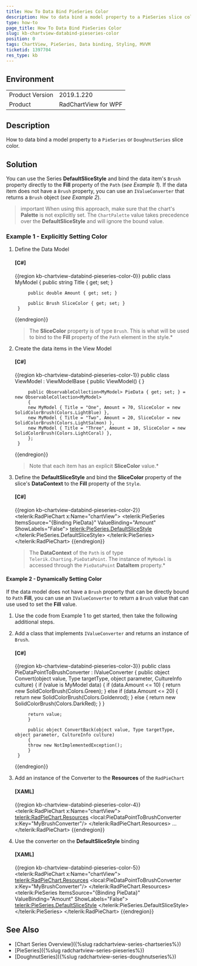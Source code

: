 ```yaml
---
title: How To Data Bind PieSeries Color
description: How to data bind a model property to a PieSeries slice color.
type: how-to
page_title: How To Data Bind PieSeries Color
slug: kb-chartview-databind-pieseries-color
position: 0
tags: ChartView, PieSeries, Data binding, Styling, MVVM
ticketid: 1397704
res_type: kb
---
```


## Environment
<table>
	<tr>
		<td>Product Version</td>
		<td>2019.1.220</td>
	</tr>
	<tr>
		<td>Product</td>
		<td>RadChartView for WPF</td>
	</tr>
</table>

## Description

How to data bind a model property to a `PieSeries` or `DoughnutSeries` slice color.

## Solution

You can use the Series **DefaultSliceStyle** and bind the data item's `Brush` property directly to the **Fill** property of the `Path` (*see Example 1*). If the data item does not have a `Brush` property, you can use an `IValueConverter` that returns a `Brush` object (*see Example 2*).

>important When using this approach, make sure that the chart's **Palette** is not explicitly set. The `ChartPalette` value takes precedence over the **DefaultSliceStyle** and will ignore the bound value.

### Example 1 - Explicitly Setting Color

1. Define the Data Model

	#### __[C#]__
	{{region kb-chartview-databind-pieseries-color-0}}
		public class MyModel
		{
		    public string Title { get; set; }

		    public double Amount { get; set; }

		    public Brush SliceColor { get; set; }
		}
	{{endregion}}

	> The **SliceColor** property is of type `Brush`. This is what will be used to bind to the **Fill** property of the `Path` element in the style.*

2. Create the data items in the View Model

	#### __[C#]__
	{{region kb-chartview-databind-pieseries-color-1}}
		public class ViewModel : ViewModelBase
		{
		    public ViewModel() { }

		    public ObservableCollection<MyModel> PieData { get; set; } = new ObservableCollection<MyModel>
		    {
			new MyModel { Title = "One", Amount = 70, SliceColor = new SolidColorBrush(Colors.LightBlue) },
			new MyModel { Title = "Two", Amount = 20, SliceColor = new SolidColorBrush(Colors.LightSalmon) },
			new MyModel { Title = "Three", Amount = 10, SliceColor = new SolidColorBrush(Colors.LightCoral) },
		    };
		}
	{{endregion}}

	> Note that each item has an explicit **SliceColor** value.*

3. Define the **DefaultSliceStyle** and bind the **SliceColor** property of the slice's **DataContext** to the **Fill** property of the `Style`.

	#### __[C#]__
	{{region kb-chartview-databind-pieseries-color-2}}
		<telerik:RadPieChart x:Name="chartView">
		    <telerik:PieSeries ItemsSource="{Binding PieData}" ValueBinding="Amount" ShowLabels="False">
			<telerik:PieSeries.DefaultSliceStyle>
			    <Style TargetType="Path">
				<Setter Property="Fill" Value="{Binding DataItem.SliceColor}" />
			    </Style>
			</telerik:PieSeries.DefaultSliceStyle>
		    </telerik:PieSeries>
		</telerik:RadPieChart>
	{{endregion}}

	> The **DataContext** of the `Path` is of type `Telerik.Charting.PieDataPoint`. The instance of `MyModel` is accessed through the `PieDataPoint` **DataItem** property.*

#### Example 2 - Dynamically Setting Color

If the data model does not have a `Brush` property that can be directly bound to `Path` **Fill**, you can use an `IValueConverter` to return a `Brush` value that can use used to set the **Fill** value. 

1. Use the code from Example 1 to get started, then take the following additional steps.

2. Add a class that implements `IValueConverter` and returns an instance of `Brush`.

	#### __[C#]__
	{{region kb-chartview-databind-pieseries-color-3}}
		public class PieDataPointToBrushConverter : IValueConverter
		{
		    public object Convert(object value, Type targetType, object parameter, CultureInfo culture)
		    {
			if (value is MyModel data)
			{
			    if (data.Amount <= 10)
			    {
				return new SolidColorBrush(Colors.Green);
			    }
			    else if (data.Amount <= 20)
			    {
				return new SolidColorBrush(Colors.Goldenrod);
			    }
			    else
			    {
				return new SolidColorBrush(Colors.DarkRed);
			    }
			}

			return value;
		    }

		    public object ConvertBack(object value, Type targetType, object parameter, CultureInfo culture)
		    {
			throw new NotImplementedException();
		    }
		}
	{{endregion}}

3. Add an instance of the Converter to the **Resources** of the `RadPieChart`

	#### __[XAML]__
	{{region kb-chartview-databind-pieseries-color-4}}
		<telerik:RadPieChart x:Name="chartView">
		    <telerik:RadPieChart.Resources>
			<local:PieDataPointToBrushConverter x:Key="MyBrushConverter"/>
		    </telerik:RadPieChart.Resources>
		    ...
		</telerik:RadPieChart>
	{{endregion}}

4. Use the converter on the **DefaultSliceStyle** binding

	#### __[XAML]__
	{{region kb-chartview-databind-pieseries-color-5}}
		<telerik:RadPieChart x:Name="chartView">
		    <telerik:RadPieChart.Resources>
			<local:PieDataPointToBrushConverter x:Key="MyBrushConverter"/>
		    </telerik:RadPieChart.Resources>
		    <telerik:PieSeries ItemsSource="{Binding PieData}" ValueBinding="Amount" ShowLabels="False">
			<telerik:PieSeries.DefaultSliceStyle>
			    <Style TargetType="Path">
				<Setter Property="Fill" Value="{Binding DataItem, Converter={StaticResource MyBrushConverter}}" />
			    </Style>
			</telerik:PieSeries.DefaultSliceStyle>
		    </telerik:PieSeries>
		</telerik:RadPieChart>
	{{endregion}}

## See Also  
* [Chart Series Overview]({%slug radchartview-series-chartseries%})
* [PieSeries]({%slug radchartview-series-pieseries%})
* [DoughnutSeries]({%slug radchartview-series-doughnutseries%})
